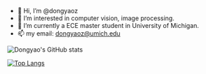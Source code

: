 - 👋 Hi, I’m @dongyaoz
- 👀 I’m interested in computer vision, image processing.
- 🌱 I’m currently a ECE master student in University of Michigan.
- 📫 my email: dongyaoz@umich.edu

<!---
dongyaoz/dongyaoz is a ✨ special ✨ repository because its `README.md` (this file) appears on your GitHub profile.
You can click the Preview link to take a look at your changes.
- 💞️ I’m looking to collaborate on ...
--->
![Dongyao's GitHub stats](https://github-readme-stats.vercel.app/api?username=dongyaoz&hide=stars,contribs&count_private=true&show_icons=true&theme=tokyonight)

[![Top Langs](https://github-readme-stats.vercel.app/api/top-langs/?username=dongyaoz)](https://github.com/anuraghazra/github-readme-stats)


